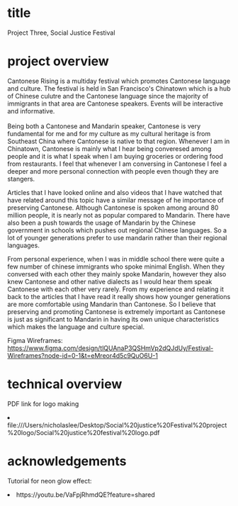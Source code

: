 # title
Project Three, Social Justice Festival
# project overview
Cantonese Rising is a multiday festival which promotes Cantonese language and culture. The festival is held in San Francisco's Chinatown which is a hub of Chinese culutre and the Cantonese language since the majority of immigrants in that area are Cantonese speakers. Events will be interactive and informative.  
<br>
Being both a Cantonese and Mandarin speaker, Cantonese is very fundamental for me and for my culture as my cultural heritage is from Southeast China where Cantonese is native to that region. Whenever I am in Chinatown, Cantonese is mainly what I hear being converesed among people and it is what I speak when I am buying groceries or ordering food from restaurants. I feel that whenever I am conversing in Cantonese I feel a deeper and more personal connection with people even though they are stangers.
<br>

Articles that I have looked online and also videos that I have watched that have related around this topic have a similar message of he importance of preserving Cantonese. Although Cantonese is spoken among around 80 million people, it is nearly not as popular compared to Mandarin. There have also been a push towards the usage of Mandarin by the Chinese government in schools which pushes out regional Chinese languages. So a lot of younger generations prefer to use mandarin rather than their regional languages. 

From personal experience, when I was in middle school there were quite a few number of chinese immigrants who spoke minimal English. When they conversed with each other they mainly spoke Mandarin, however they also knew Cantonese and other native dialects as I would hear them speak Cantonese with each other very rarely. From my  experience and relating it back to the articles that I have read it really shows how younger generations are more comfortable using Mandarin than Cantonese. So I believe that preserving and promoting Cantonese is extremely important as Cantonese is just as significant to Mandarin in having its own unique characteristics which makes the language and culture special. 

Figma Wireframes: 
https://www.figma.com/design/tlQUAnaP3QSHmVp2dQJdUy/Festival-Wireframes?node-id=0-1&t=eMreor4d5c9QuO6U-1

# technical overview
PDF link for logo making
<li>file:///Users/nicholaslee/Desktop/Social%20justice%20Festival%20project%20logo/Social%20justice%20festival%20logo.pdf

# acknowledgements
Tutorial for neon glow effect:
<li>https://youtu.be/VaFpjRhmdQE?feature=shared 